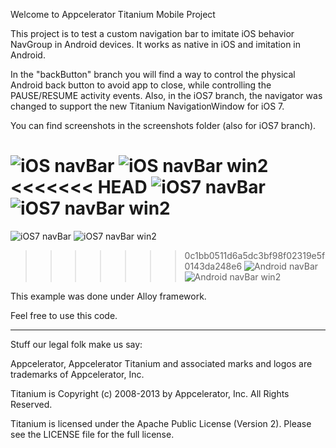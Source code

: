 Welcome to Appcelerator Titanium Mobile Project

This project is to test a custom navigation bar to imitate iOS behavior NavGroup in Android devices.
It works as native in iOS and imitation in Android.

In the "backButton" branch you will find a way to control the physical Android back button to avoid app to close, while controlling the PAUSE/RESUME activity events.
Also, in the iOS7 branch, the navigator was changed to support the new Titanium NavigationWindow for iOS 7.

You can find screenshots in the screenshots folder (also for iOS7 branch).

![iOS navBar](https://raw.github.com/mcvendrell/Basic-custom-NavBar/master/screenshots/iPhoneScreen1.png)
![iOS navBar win2](https://raw.github.com/mcvendrell/Basic-custom-NavBar/master/screenshots/iPhoneScreen2.png)
<<<<<<< HEAD
![iOS7 navBar](https://raw.github.com/mcvendrell/Basic-custom-NavBar/master/screenshots/iOS7Screen1.png)
![iOS7 navBar win2](https://raw.github.com/mcvendrell/Basic-custom-NavBar/master/screenshots/iOS7Screen2.png)
=======
![iOS7 navBar](https://raw.github.com/mcvendrell/Basic-custom-NavBar/iOS7/screenshots/iOS7Screen1.png)
![iOS7 navBar win2](https://raw.github.com/mcvendrell/Basic-custom-NavBar/iOS7/screenshots/iOS7Screen2.png)
>>>>>>> 0c1bb0511d6a5dc3bf98f02319e5f0143da248e6
![Android navBar](https://raw.github.com/mcvendrell/Basic-custom-NavBar/master/screenshots/AndroidScreen1.png)
![Android navBar win2](https://raw.github.com/mcvendrell/Basic-custom-NavBar/master/screenshots/AndroidScreen2.png)

This example was done under Alloy framework.

Feel free to use this code.

----------------------------------
Stuff our legal folk make us say:

Appcelerator, Appcelerator Titanium and associated marks and logos are 
trademarks of Appcelerator, Inc. 

Titanium is Copyright (c) 2008-2013 by Appcelerator, Inc. All Rights Reserved.

Titanium is licensed under the Apache Public License (Version 2). Please
see the LICENSE file for the full license.
